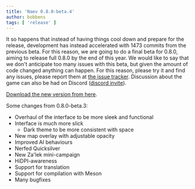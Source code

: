 ```yaml
---
title: 'Naev 0.8.0-beta.4'
author: bobbens
tags: [ 'release' ]
---
```


It so happens that instead of having things cool down and prepare for the
release, development has instead accelerated with 1473 commits from the
previous beta. For this reason, we are going to do a final beta for 0.8.0,
aiming to release full 0.8.0 by the end of this year. We would like to say that
we don't anticipate too many issues with this beta, but given the amount of
code changed anything can happen. For this reason, please try it and find any
issues, please report them at [the issue
tracker](https://github.com/naev/naev/issues). Discussion about the game can
also be had on Discord ([discord invite](https://discord.com/invite/nd2M5BR)).

[Download the new version from here](https://github.com/naev/naev/releases/tag/v0.8.0-beta.4).

Some changes from 0.8.0-beta.3:

* Overhaul of the interface to be more sleek and functional
* Interface is much more slick
   * Dark theme to be more consistent with space
* New map overlay with adjustable opacity
* Improved AI behaviours
* Nerfed Quicksilver
* New Za'lek mini-campaign
* HiDPI-awareness
* Support for translation
* Support for compilation with Meson
* Many bugfixes
